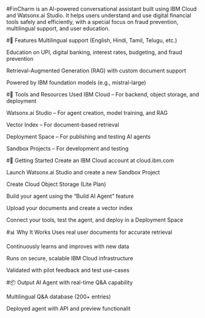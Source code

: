 #FinCharm is an AI-powered conversational assistant built using IBM Cloud and Watsonx.ai Studio. It helps users understand and use digital financial tools safely and efficiently, with a special focus on fraud prevention, multilingual support, and user education.

#🌟 Features
Multilingual support (English, Hindi, Tamil, Telugu, etc.)

Education on UPI, digital banking, interest rates, budgeting, and fraud prevention

Retrieval-Augmented Generation (RAG) with custom document support

Powered by IBM foundation models (e.g., mistral-large)

#🧰 Tools and Resources Used
IBM Cloud – For backend, object storage, and deployment

Watsonx.ai Studio – For agent creation, model training, and RAG

Vector Index – For document-based retrieval

Deployment Space – For publishing and testing AI agents

Sandbox Projects – For development and testing

#🚀 Getting Started
Create an IBM Cloud account at cloud.ibm.com

Launch Watsonx.ai Studio and create a new Sandbox Project

Create Cloud Object Storage (Lite Plan)

Build your agent using the “Build AI Agent” feature

Upload your documents and create a vector index

Connect your tools, test the agent, and deploy in a Deployment Space

#📊 Why It Works
Uses real user documents for accurate retrieval

Continuously learns and improves with new data

Runs on secure, scalable IBM Cloud infrastructure

Validated with pilot feedback and test use-cases

#📦 Output
AI Agent with real-time Q&A capability

Multilingual Q&A database (200+ entries)

Deployed agent with API and preview functionalit
